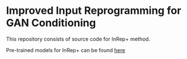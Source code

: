 # Improved Input Reprogramming for GAN Conditioning

This repository consists of source code for InRep+ method.

Pre-trained models for InRep+ can be found [here](https://drive.google.com/drive/folders/1_89ycRW3N6h7RdYAEQ8_gOjrHbvh6pFh?usp=sharing)
